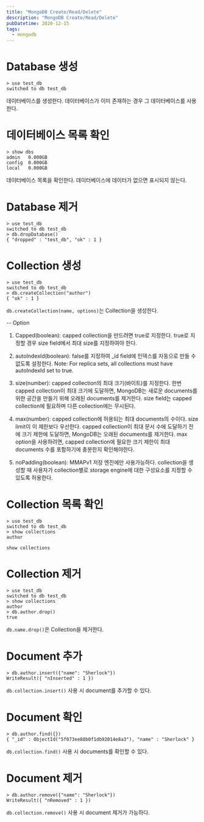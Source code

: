 ```yaml
---
title: "MongoDB Create/Read/Delete"
description: "MongoDB Create/Read/Delete"
pubDatetime: 2020-12-15
tags:
  - mongodb
---
```


# Database 생성

```
> use test_db
switched to db test_db
```

데이터베이스를 생성한다.
데이터베이스가 이미 존재하는 경우 그 데이터베이스를 사용한다.

# 데이터베이스 목록 확인

```
> show dbs
admin   0.000GB
config  0.000GB
local   0.000GB
```

데이터베이스 목록을 확인한다.
데이터베이스에 데이터가 없으면 표시되지 않는다.

# Database 제거

```
> use test_db
switched to db test_db
> db.dropDatabase()
{ "dropped" : "test_db", "ok" : 1 }
```

# Collection 생성

```
> use test_db
switched to db test_db
> db.createCollection("author")
{ "ok" : 1 }
```

`db.createCollection(name, options)`는 Collection을 생성한다.

-- Option

1. Capped(boolean): capped collection을 만드려면 true로 지정한다. true로 지정할 경우 size field에서 최대 size를 지정하여야 한다.

2. autoIndexId(boolean): false를 지정하여 \_id field에 인덱스를 자동으로 만들 수 없도록 설정한다.
   Note: For replica sets, all collections must have autoIndexId set to true.

3. size(number): capped collection의 최대 크기(바이트)를 지정한다. 한번 capped collection이 최대 크기에 도달하면, MongoDB는 새로운 documents를 위한 공간을 만들기 위해 오래된 documents를 제거한다. size field는 capped collection에 필요하며 다른 collection에는 무시된다.

4. max(number): capped collection에 허용되는 최대 documents의 수이다. size limit이 이 제한보다 우선한다. capped collection이 최대 문서 수에 도달하기 전에 크기 제한에 도달하면, MongoDB는 오래된 documents를 제거한다. max option을 사용하려면, capped collection에 필요한 크기 제한이 최대 documents 수를 포함하기에 충분한지 확인해야한다.

5. noPadding(boolean): MMAPv1 저장 엔진에만 사용가능하다. collection을 생성할 때 사용자가 collection별로 storage engine에 대한 구성요소를 지정할 수 있도록 허용한다.

# Collection 목록 확인

```
> use test_db
switched to db test_db
> show collections
author
```

`show collections`

# Collection 제거

```
> use test_db
switched to db test_db
> show collections
author
> db.author.drop()
true
```

`db.name.drop()`은 Collection을 제거한다.

# Document 추가

```
> db.author.insert({"name": "Sherlock"})
WriteResult({ "nInserted" : 1 })
```

`db.collection.insert()` 사용 시 document를 추가할 수 있다.

# Document 확인

```
> db.author.find({})
{ "_id" : ObjectId("5f073ee88b0f1db92014e8a3"), "name" : "Sherlock" }
```

`db.collection.find()` 사용 시 documents를 확인할 수 있다.

# Document 제거

```
> db.author.remove({"name": "Sherlock"})
WriteResult({ "nRemoved" : 1 })
```

`db.collection.remove()` 사용 시 document 제거가 가능하다.
